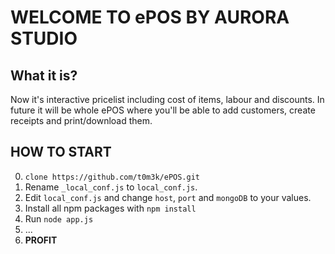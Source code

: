 # WELCOME TO ePOS BY AURORA STUDIO

## What it is?

Now it's interactive pricelist including cost of items, labour and discounts. In future it will be whole ePOS where you'll be able to add customers, create receipts and print/download them.

## HOW TO START

0. `clone https://github.com/t0m3k/ePOS.git`
1. Rename `_local_conf.js` to `local_conf.js`.
2. Edit `local_conf.js` and change `host`, `port` and `mongoDB` to your values.
3. Install all npm packages with `npm install`
4. Run `node app.js`
5. ...
6. **PROFIT**